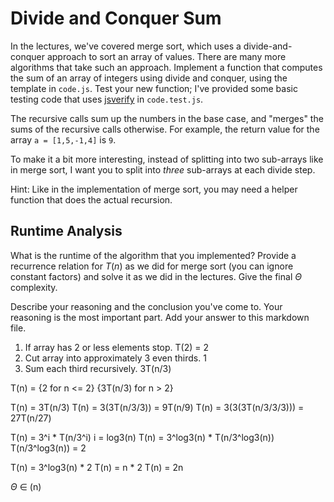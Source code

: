 # Divide and Conquer Sum

In the lectures, we've covered merge sort, which uses a divide-and-conquer
approach to sort an array of values. There are many more algorithms that take
such an approach. Implement a function that computes the sum of an array of
integers using divide and conquer, using the template in `code.js`. Test your
new function; I've provided some basic testing code that uses
[jsverify](https://jsverify.github.io/) in `code.test.js`.

The recursive calls sum up the numbers in the base case, and "merges" the sums
of the recursive calls otherwise. For example, the return value for the array `a
= [1,5,-1,4]` is `9`.

To make it a bit more interesting, instead of splitting into two sub-arrays like
in merge sort, I want you to split into *three* sub-arrays at each divide step.

Hint: Like in the implementation of merge sort, you may need a helper function
that does the actual recursion.

## Runtime Analysis

What is the runtime of the algorithm that you implemented? Provide a recurrence
relation for $T(n)$ as we did for merge sort (you can ignore constant factors)
and solve it as we did in the lectures. Give the final $\Theta$ complexity.

Describe your reasoning and the conclusion you've come to. Your reasoning is the
most important part. Add your answer to this markdown file.


1. If array has 2 or less elements stop.    T(2) = 2
2. Cut array into approximately 3 even thirds.     1
3. Sum each third recursively.               3T(n/3)

T(n) =  {2       for  n <= 2}
        {3T(n/3) for  n >  2}

T(n) = 3T(n/3)
T(n) = 3(3T(n/3/3)) = 9T(n/9)
T(n) = 3(3(3T(n/3/3/3))) = 27T(n/27)

T(n) = 3^i * T(n/3^i)
i = log3(n)
T(n) = 3^log3(n) * T(n/3^log3(n))
T(n/3^log3(n)) = 2

T(n) = 3^log3(n) * 2
T(n) = n * 2
T(n) = 2n

$\Theta$ ∈ (n)
